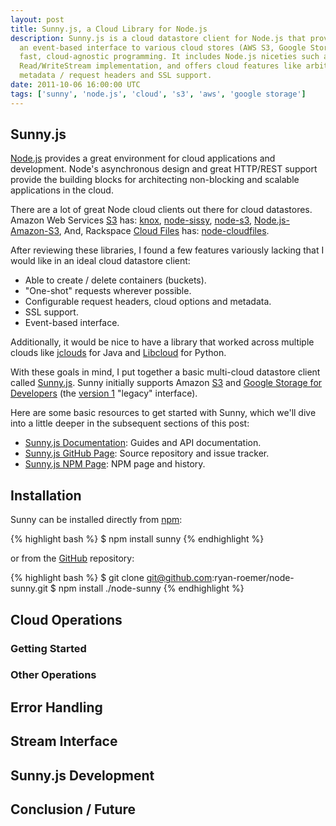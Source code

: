 ```yaml
---
layout: post
title: Sunny.js, a Cloud Library for Node.js
description: Sunny.js is a cloud datastore client for Node.js that provides
  an event-based interface to various cloud stores (AWS S3, Google Storage) for
  fast, cloud-agnostic programming. It includes Node.js niceties such as a
  Read/WriteStream implementation, and offers cloud features like arbitrary
  metadata / request headers and SSL support.
date: 2011-10-06 16:00:00 UTC
tags: ['sunny', 'node.js', 'cloud', 's3', 'aws', 'google storage']
---
```


## Sunny.js

[Node.js][node] provides a great environment for cloud applications and
development. Node's asynchronous design and great HTTP/REST support provide
the building blocks for architecting non-blocking and scalable applications
in the cloud.

There are a lot of great Node cloud clients out there for cloud datastores.
Amazon Web Services [S3][s3] has: [knox][knox], [node-sissy][node-sissy],
[node-s3][node-s3], [Node.js-Amazon-S3][Node.js-Amazon-S3],
And, Rackspace [Cloud Files][cf] has: [node-cloudfiles][node-cloudfiles].

After reviewing these libraries, I found a few features variously lacking that
I would like in an ideal cloud datastore client:

* Able to create / delete containers (buckets).
* "One-shot" requests wherever possible.
* Configurable request headers, cloud options and metadata.
* SSL support.
* Event-based interface.

Additionally, it would be nice to have a library that worked across multiple
clouds like [jclouds][jclouds] for Java and [Libcloud][libcloud] for Python.

With these goals in mind, I put together a basic multi-cloud datastore client
called [Sunny.js][sunny_www]. Sunny initially supports Amazon [S3][s3] and
[Google Storage for Developers][gsfd] (the [version 1][gs_v1] "legacy"
interface).

Here are some basic resources to get started with Sunny, which we'll dive into
a little deeper in the subsequent sections of this post:

* [Sunny.js Documentation][sunny_www]: Guides and API documentation.
* [Sunny.js GitHub Page][sunny_gh]: Source repository and issue tracker.
* [Sunny.js NPM Page][sunny_npm]: NPM page and history.

<!-- more start -->

## Installation

Sunny can be installed directly from [npm][sunny_npm]:

{% highlight bash %}
$ npm install sunny
{% endhighlight %}

or from the [GitHub][sunny_gh] repository:

{% highlight bash %}
$ git clone git@github.com:ryan-roemer/node-sunny.git
$ npm install ./node-sunny
{% endhighlight %}

## Cloud Operations

### Getting Started

### Other Operations

## Error Handling

## Stream Interface

## Sunny.js Development

## Conclusion / Future

[node]: http://nodejs.org
[knox]: https://github.com/LearnBoost/knox
[node-sissy]: https://github.com/tricknik/node-sissy
[node-s3]: https://github.com/grippy/node-s3
[Node.js-Amazon-S3]: https://github.com/nuxusr/Node.js---Amazon-S3
[node-cloudfiles]: https://github.com/nodejitsu/node-cloudfiles
[jclouds]: http://www.jclouds.org/
[libcloud]: http://libcloud.apache.org/
[s3]: http://aws.amazon.com/s3/
[gsfd]: http://code.google.com/apis/storage/
[gs_v1]: http://code.google.com/apis/storage/docs/reference/v1/apiversion1.html
[cf]: http://www.rackspacecloud.com/cloud_hosting_products/files/
[os]: http://openstack.org/projects/storage/
[sunny_www]: http://sunnyjs.org
[sunny_gh]: http://github.com/ryan-roemer/node-sunny
[sunny_npm]: http://search.npmjs.org/#/sunny

<!-- more end -->

